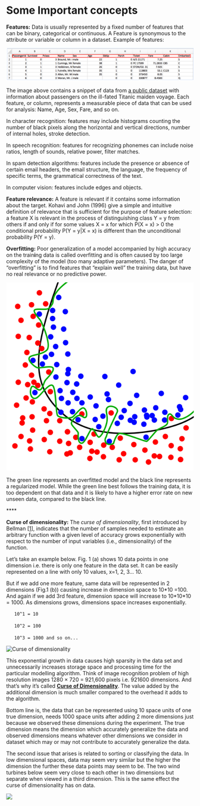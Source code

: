 # Some Important concepts

**Features:** Data is usually represented by a fixed number of features that can be binary, categorical or continuous. A Feature is synonymous to the attribute or variable or column in a dataset. Example of features:

![](../.gitbook/assets/image%20%2810%29.png)

The image above contains a snippet of data from [a public dataset](https://github.com/awesomedata/awesome-public-datasets/blob/master/Datasets/titanic.csv.zip) with information about passengers on the ill-fated Titanic maiden voyage. Each feature, or column, represents a measurable piece of data that can be used for analysis: Name, Age, Sex, Fare, and so on.

In character recognition: features may include histograms counting the number of black pixels along the horizontal and vertical directions, number of internal holes, stroke detection.

In speech recognition: features for recognizing phonemes can include noise ratios, length of sounds, relative power, filter matches.

In spam detection algorithms: features include the presence or absence of certain email headers, the email structure, the language, the frequency of specific terms, the grammatical correctness of the text.

In computer vision: features include edges and objects.

**Feature relevance:** A feature is relevant if it contains some information about the target. Kohavi and John \(1996\) give a simple and intuitive definition of relevance that is sufficient for the purpose of feature selection: a feature X is relevant in the process of distinguishing class Y = y from others if and only if for some values X = x for which P\(X = x\) &gt; 0 the conditional probability P\(Y = y\|X = x\) is different than the unconditional probability P\(Y = y\).

**Overfitting:** Poor generalization of a model accompanied by high accuracy on the train**i**ng data is called overfitting and is often caused by too large complexity of the model \(too many adaptive parameters\). The danger of “overfitting” is to find features that “explain well” the training data, but have no real relevance or no predictive power. 

![](../.gitbook/assets/image%20%286%29.png)

The green line represents an overfitted model and the black line represents a regularized model. While the green line best follows the training data, it is too dependent on that data and it is likely to have a higher error rate on new unseen data, compared to the black line.

\*\*\*\*

**Curse of dimensionality:** The _curse of dimensionality_, first introduced by Bellman \[[1](https://link.springer.com/referenceworkentry/10.1007%2F978-0-387-39940-9_133#CR1_133)\], indicates that the number of samples needed to estimate an arbitrary function with a given level of accuracy grows exponentially with respect to the number of input variables \(i.e., dimensionality\) of the function.

Let’s take an example below. Fig. 1 \(a\) shows 10 data points in one dimension i.e. there is only one feature in the data set. It can be easily represented on a line with only 10 values, x=1, 2, 3... 10.

But if we add one more feature, same data will be represented in 2 dimensions \(Fig.1 \(b\)\) causing increase in dimension space to 10\*10 =100. And again if we add 3rd feature, dimension space will increase to 10\*10\*10 = 1000. As dimensions grows, dimensions space increases exponentially.

```text
   10^1 = 10

   10^2 = 100

   10^3 = 1000 and so on...
```

![Curse of dimensionality](https://www.kdnuggets.com/wp-content/uploads/curse-dimensionality-2.png)

This exponential growth in data causes high sparsity in the data set and unnecessarily increases storage space and processing time for the particular modelling algorithm. Think of image recognition problem of high resolution images 1280 × 720 = 921,600 pixels i.e. 921600 dimensions. And that’s why it’s called [**Curse of Dimensionality**](https://www.kdnuggets.com/?s=curse+of+dimensionality). The value added by the additional dimension is much smaller compared to the overhead it adds to the algorithm.

Bottom line is, the data that can be represented using 10 space units of one true dimension, needs 1000 space units after adding 2 more dimensions just because we observed these dimensions during the experiment. The true dimension means the dimension which accurately generalize the data and observed dimensions means whatever other dimensions we consider in dataset which may or may not contribute to accurately generalize the data.

The second issue that arises is related to sorting or classifying the data.  In low dimensional spaces, data may seem very similar but the higher the dimension the further these data points may seem to be.  The two wind turbines below seem very close to each other in two dimensions but separate when viewed in a third dimension. This is the same effect the curse of dimensionality has on data.

![](https://images.deepai.org/glossary-terms/curse-of-dimensionality-5166894.jpg)

